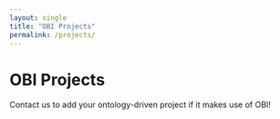 ```yaml
---
layout: single
title: "OBI Projects"
permalink: /projects/
---
```


# OBI Projects

Contact us to add your ontology-driven project if it makes use of OBI!
